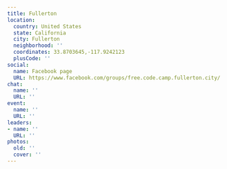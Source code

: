 ```yaml
---
title: Fullerton
location:
  country: United States
  state: California
  city: Fullerton
  neighborhood: ''
  coordinates: 33.8703645,-117.9242123
  plusCode: ''
social:
  name: Facebook page
  URL: https://www.facebook.com/groups/free.code.camp.fullerton.city/
chat:
  name: ''
  URL: ''
event:
  name: ''
  URL: ''
leaders:
- name: ''
  URL: ''
photos:
  old: ''
  cover: ''
---
```

